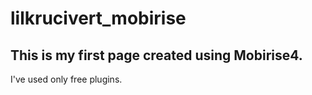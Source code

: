 # lilkrucivert_mobirise
This is my first page created using Mobirise4.
----------------------------------------------
I've used only free plugins.

